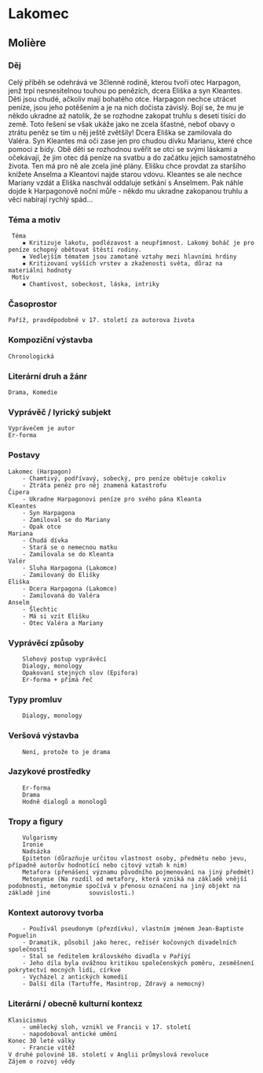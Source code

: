 # Lakomec
## Molière
 ### Děj
   Celý příběh se odehrává ve 3členné rodině, kterou tvoří otec Harpagon, jenž trpí nesnesitelnou touhou po penězích, dcera Eliška 
    a syn Kleantes. Děti jsou chudé, ačkoliv mají bohatého otce. Harpagon nechce utrácet peníze, jsou jeho potěšením a je na nich dočista závislý. 
    Bojí se, že mu je někdo ukradne až natolik, že se rozhodne zakopat truhlu s deseti tisíci do země. Toto řešení se však ukáže jako ne zcela šťastné,       neboť obavy o ztrátu peněz se tím u něj ještě zvětšily! Dcera Eliška se zamilovala do Valéra. Syn Kleantes má oči zase jen pro chudou dívku Marianu, 
    které chce pomoci z bídy. Obě děti se rozhodnou svěřit se otci se svými láskami a očekávají, že jim otec dá peníze na svatbu a do 
    začátku jejich samostatného života. Ten má pro ně ale zcela jiné plány. Elišku chce provdat za staršího knížete Anselma a Kleantovi 
    najde starou vdovu. Kleantes se ale nechce Mariany vzdát a Eliška naschvál oddaluje setkání s Anselmem. Pak náhle dojde k 
    Harpagonově noční můře - někdo mu ukradne zakopanou truhlu a věci nabírají rychlý spád...
### Téma a motiv
     Téma
        ▪ Kritizuje lakotu, podlézavost a neupřímnost. Lakomý boháč je pro peníze schopný obětovat štěstí rodiny.
        ▪ Vedlejším tématem jsou zamotané vztahy mezi hlavními hrdiny
        ▪ Kritizovaní vyšších vrstev a zkaženosti světa, důraz na materiální hodnoty
     Motiv
        ▪ Chamtivost, sobeckost, láska, intriky
### Časoprostor
    Paříž, pravděpodobně v 17. století za autorova života
### Kompoziční výstavba
    Chronologická
### Literární druh a žánr
    Drama, Komedie
### Vyprávěč / lyrický subjekt
    Vyprávečem je autor
    Er-forma
### Postavy
    Lakomec (Harpagon)
        - Chamtivý, podřívavý, sobecký, pro peníze obětuje cokoliv
        - Ztráta peněz pro něj znamená katastrofu
    Čipera
        - Ukradne Harpagonovi peníze pro svého pána Kleanta
    Kleantes
        - Syn Harpagona
        - Zamiloval se do Mariany
        - Opak otce
    Mariana
        - Chudá dívka
        - Stará se o nemecnou matku
        - Zamilovala se do Kleanta
    Valér
        - Sluha Harpagona (Lakomce)
        - Zamilovaný do Elišky
    Eliška
        - Dcera Harpagona (Lakomce)
        - Zamilovaná do Valéra
    Anselm
        - Šlechtic
        - Má si vzít Elišku
        - Otec Valéra a Mariany
### Vyprávěcí způsoby
        Slohový postup vyprávěcí
        Dialogy, monology
        Opakovaní stejných slov (Epifora)
        Er-forma + přímá řeč
### Typy promluv 
        Dialogy, monology
### Veršová výstavba
        Není, protože to je drama
### Jazykové prostředky
        Er-forma
        Drama
        Hodně dialogů a monologů
### Tropy a figury
        Vulgarismy
        Ironie
        Nadsázka
        Epiteton (důrazňuje určitou vlastnost osoby, předmětu nebo jevu, případně autorův hodnotící nebo citový vztah k nim)
        Metafora (přenášení významu původního pojmenování na jiný předmět)
        Metonymie (Na rozdíl od metafory, která vzniká na základě vnější podobnosti, metonymie spočívá v přenosu označení na jiný objekt na základě jiné           souvislosti.)
### Kontext autorovy tvorba
        - Používál pseudonym (přezdívku), vlastním jménem Jean-Baptiste Poguelin
        - Dramatik, působil jako herec, režisér kočovných divadelních společností
        - Stal se ředitelem královského divadla v Paříýí
        - Jeho díla byla ovážnou kritikou společenských poměru, zesměšnení pokrytectví mocných lidí, církve
        - Vycházel z antických komedií
        - Další díla (Tartuffe, Masintrop, Zdravý a nemocný)
### Literární / obecně kulturní kontexz
    Klasicismus
        - umělecký sloh, vznikl ve Francii v 17. století
        - napodoboval antické umění
    Konec 30 leté války
        - Francie vítěž
    V druhé polovině 18. století v Anglii průmyslová revoluce
    Zájem o rozvoj vědy
